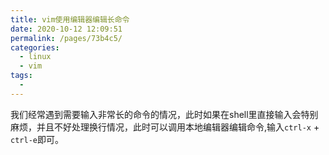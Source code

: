 ```yaml
---
title: vim使用编辑器编辑长命令
date: 2020-10-12 12:09:51
permalink: /pages/73b4c5/
categories:
  - linux
  - vim
tags:
  - 
---
```

我们经常遇到需要输入非常长的命令的情况，此时如果在shell里直接输入会特别麻烦，并且不好处理换行情况，此时可以调用本地编辑器编辑命令,输入`ctrl-x` + `ctrl-e`即可。